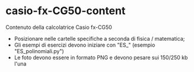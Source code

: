 # casio-fx-CG50-content
Contenuto della calcolatrice Casio fx-CG50
- Posizionare nelle cartelle specifiche a seconda di fisica / matematica;
- Gli esempi di esercizi devono iniziare con "ES_" (esempio "ES_polinomiali.py")
- Le foto devono essere in formato PNG e devono pesare sui 150/250 kb l'una
